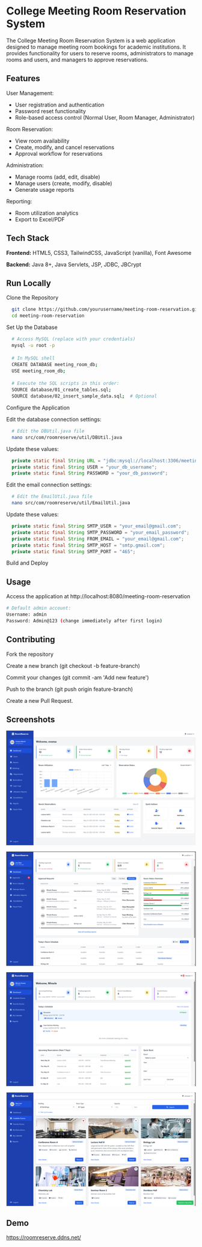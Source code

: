 
# College Meeting Room Reservation System

The College Meeting Room Reservation System is a web application designed to manage meeting room bookings for academic institutions. It provides functionality for users to reserve rooms, administrators to manage rooms and users, and managers to approve reservations.


## Features

User Management:
- User registration and authentication
- Password reset functionality
- Role-based access control (Normal User, Room Manager, Administrator)

Room Reservation:
- View room availability
- Create, modify, and cancel reservations
- Approval workflow for reservations

Administration:
- Manage rooms (add, edit, disable)
- Manage users (create, modify, disable)
- Generate usage reports

Reporting:
- Room utilization analytics
- Export to Excel/PDF

## Tech Stack

**Frontend:** HTML5, CSS3, TailwindCSS, JavaScript (vanilla), Font Awesome

**Backend:** Java 8+, Java Servlets, JSP, JDBC, JBCrypt


## Run Locally

Clone the Repository

```bash
  git clone https://github.com/yourusername/meeting-room-reservation.git
  cd meeting-room-reservation
```

Set Up the Database

```bash
  # Access MySQL (replace with your credentials)
  mysql -u root -p

  # In MySQL shell
  CREATE DATABASE meeting_room_db;
  USE meeting_room_db;

  # Execute the SQL scripts in this order:
  SOURCE database/01_create_tables.sql;
  SOURCE database/02_insert_sample_data.sql;  # Optional  
```

Configure the Application 

Edit the database connection settings:
```bash
  # Edit the DBUtil.java file
  nano src/com/roomreserve/util/DBUtil.java  
```
Update these values:
```java
  private static final String URL = "jdbc:mysql://localhost:3306/meeting_room_db";
  private static final String USER = "your_db_username";
  private static final String PASSWORD = "your_db_password";  
```

Edit the email connection settings:
```bash
  # Edit the EmailUtil.java file
  nano src/com/roomreserve/util/EmailUtil.java  
```
Update these values:

```java
  private static final String SMTP_USER = "your_email@gmail.com";
  private static final String SMTP_PASSWORD = "your_email_password";
  private static final String FROM_EMAIL = "your_email@gmail.com";
  private static final String SMTP_HOST = "smtp.gmail.com";
  private static final String SMTP_PORT = "465";
```

Build and Deploy

## Usage

Access the application at http://localhost:8080/meeting-room-reservation

```bash
# Default admin account:
Username: admin
Password: Admin@123 (change immediately after first login)
```


## Contributing

Fork the repository

Create a new branch (git checkout -b feature-branch)

Commit your changes (git commit -am 'Add new feature')

Push to the branch (git push origin feature-branch)

Create a new Pull Request.




## Screenshots

![Admin Dashboard](https://github.com/Akinjo-Oluwadimimu/meeting-room-reservation/blob/main/docs/images/admin%20dashboard.png)

![Manager Dashboard](https://github.com/Akinjo-Oluwadimimu/meeting-room-reservation/blob/main/docs/images/manager%20dashboard.png)

![Normal User Dashboard](https://github.com/Akinjo-Oluwadimimu/meeting-room-reservation/blob/main/docs/images/normal%20user%20dashboard.png)

![Available Rooms Listing](https://github.com/Akinjo-Oluwadimimu/meeting-room-reservation/blob/main/docs/images/available%20rooms.png)
## Demo

https://roomreserve.ddns.net/

